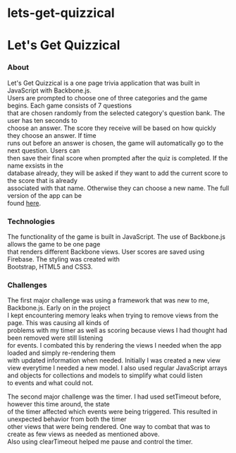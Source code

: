 lets-get-quizzical
==================
# Let's Get Quizzical

### About
Let's Get Quizzical is a one page trivia application that was built in JavaScript with Backbone.js.  
Users are prompted to choose one of three categories and the game begins.  Each game consists of 7 questions  
that are chosen randomly from the selected category's question bank.  The user has ten seconds to  
choose an answer.  The score they receive will be based on how quickly they choose an answer.  If time  
runs out before an answer is chosen, the game will automatically go to the next question.  Users can  
then save their final score when prompted after the quiz is completed.  If the name exsists in the  
database already, they will be asked if they want to add the current score to the score that is already  
associated with that name.  Otherwise they can choose a new name.  The full version of the app can be  
found [here](https://lets-get-quizzical.firebaseapp.com).

### Technologies
The functionality of the game is built in JavaScript.  The use of Backbone.js allows the game to be one page  
that renders different Backbone views.  User scores are saved using Firebase.  The styling was created with  
Bootstrap, HTML5 and CSS3.

### Challenges
The first major challenge was using a framework that was new to me, Backbone.js.  Early on in the project  
I kept encountering memory leaks when trying to remove views from the page.  This was causing all kinds of  
problems with my timer as well as scoring because views I had thought had been removed were still listening  
for events.  I combated this by rendering the views I needed when the app loaded and simply re-rendering them  
with updated information when needed.  Initially I was created a new view view everytime I needed a new model.
I also used regular JavaScript arrays and objects for collections and models to simplify what could listen  
to events and what could not.

The second major challenge was the timer.  I had used setTimeout before, however this time around, the state  
of the timer affected which events were being triggered.  This resulted in unexpected behavior from both the timer  
other views that were being rendered.  One way to combat that was to create as few views as needed as mentioned above.  
Also using clearTimeout helped me pause and control the timer.
